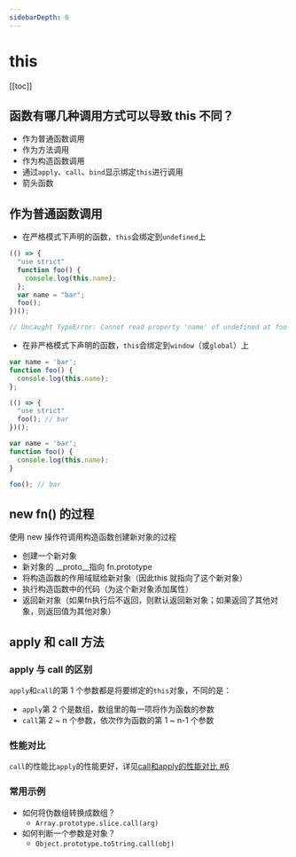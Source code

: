 ```yaml
---
sidebarDepth: 0
---
```


# this

[[toc]]

## 函数有哪几种调用方式可以导致 this 不同？

- 作为普通函数调用
- 作为方法调用
- 作为构造函数调用
- 通过`apply`、`call`、`bind`显示绑定`this`进行调用
- 箭头函数

## 作为普通函数调用

- 在严格模式下声明的函数，`this`会绑定到`undefined`上

```js
(() => {
  "use strict"
  function foo() {
    console.log(this.name);
  };
  var name = "bar";
  foo();
})();

// Uncaught TypeError: Cannot read property 'name' of undefined at foo
```

- 在非严格模式下声明的函数，`this`会绑定到`window`（或`global`）上

```js
var name = 'bar';
function foo() {
  console.log(this.name);
};

(() => {
  "use strict"
  foo(); // bar
})();
```

```js
var name = 'bar';
function foo() {
  console.log(this.name);
}

foo(); // bar
```

## new fn() 的过程

使用 new 操作符调用构造函数创建新对象的过程

- 创建一个新对象
- 新对象的 __proto__指向 fn.prototype
- 将构造函数的作用域赋给新对象（因此this 就指向了这个新对象）
- 执行构造函数中的代码（为这个新对象添加属性）
- 返回新对象（如果fn执行后不返回，则默认返回新对象；如果返回了其他对象，则返回值为其他对象）

## apply 和 call 方法

### apply 与 call 的区别

`apply`和`call`的第 1 个参数都是将要绑定的`this`对象，不同的是：

- `apply`第 2 个是数组，数组里的每一项将作为函数的参数
- `call`第 2 ~ n 个参数，依次作为函数的第 1 ~ n-1 个参数

### 性能对比

`call`的性能比`apply`的性能更好，详见[call和apply的性能对比 #6](https://github.com/noneven/__/issues/6)

### 常用示例

- 如何将伪数组转换成数组？
  - `Array.prototype.slice.call(arg)`
- 如何判断一个参数是对象？
  - `Object.prototype.toString.call(obj)`
